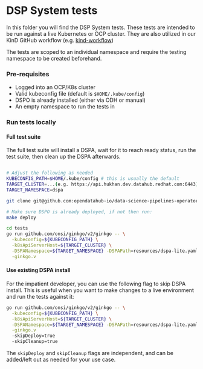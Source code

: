 # DSP System tests

In this folder you will find the DSP System tests. These tests are intended to be run against a live Kubernetes or OCP 
cluster. They are also utilized in our KinD GitHub workflow (e.g. [kind-workflow])

The tests are scoped to an individual namespace and require the testing namespace to be created beforehand.

### Pre-requisites

* Logged into an OCP/K8s cluster
* Valid kubeconfig file (default is `$HOME/.kube/config`)
* DSPO is already installed (either via ODH or manual)
* An empty namespace to run the tests in


### Run tests locally


#### Full test suite

The full test suite will install a DSPA, wait for it to reach ready status, run the test suite, then clean up the DSPA 
afterwards.

```bash

# Adjust the following as needed
KUBECONFIG_PATH=$HOME/.kube/config # this is usually the default
TARGET_CLUSTER=...(e.g. https://api.hukhan.dev.datahub.redhat.com:6443)
TARGET_NAMESPACE=dspa

git clone git@github.com:opendatahub-io/data-science-pipelines-operator.git ${DSPO_REPO}

# Make sure DSPO is already deployed, if not then run: 
make deploy

cd tests
go run github.com/onsi/ginkgo/v2/ginkgo -- \
  -kubeconfig=${KUBECONFIG_PATH} \
  -k8sApiServerHost=${TARGET_CLUSTER} \
  -DSPANamespace=${TARGET_NAMESPACE} -DSPAPath=resources/dspa-lite.yaml \
  -ginkgo.v
```

#### Use existing DSPA install

For the impatient developer, you can use the following flag to skip DSPA install. This is useful when you want to make 
changes to a live environment and run the tests against it: 

```bash
go run github.com/onsi/ginkgo/v2/ginkgo -- \
  -kubeconfig=${KUBECONFIG_PATH} \
  -k8sApiServerHost=${TARGET_CLUSTER} \
  -DSPANamespace=${TARGET_NAMESPACE} -DSPAPath=resources/dspa-lite.yaml \
  -ginkgo.v
  -skipDeploy=true
  -skipCleanup=true
```

The `skipDeploy` and `skipCleanup` flags are independent, and can be added/left out as needed for your use case.

[kind-workflow]: ../.github/workflows/ci-kind-tests.yml

